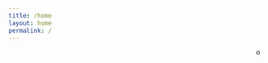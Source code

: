 ```yaml
---
title: /home
layout: home
permalink: /
---
```


<marquee direction="down" height="12" behavior="alternate">
  <marquee behavior="alternate">
    o
  </marquee>
</marquee>
